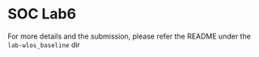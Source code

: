 # SOC Lab6

For more details and the submission, please refer the README under the `lab-wlos_baseline` dir
